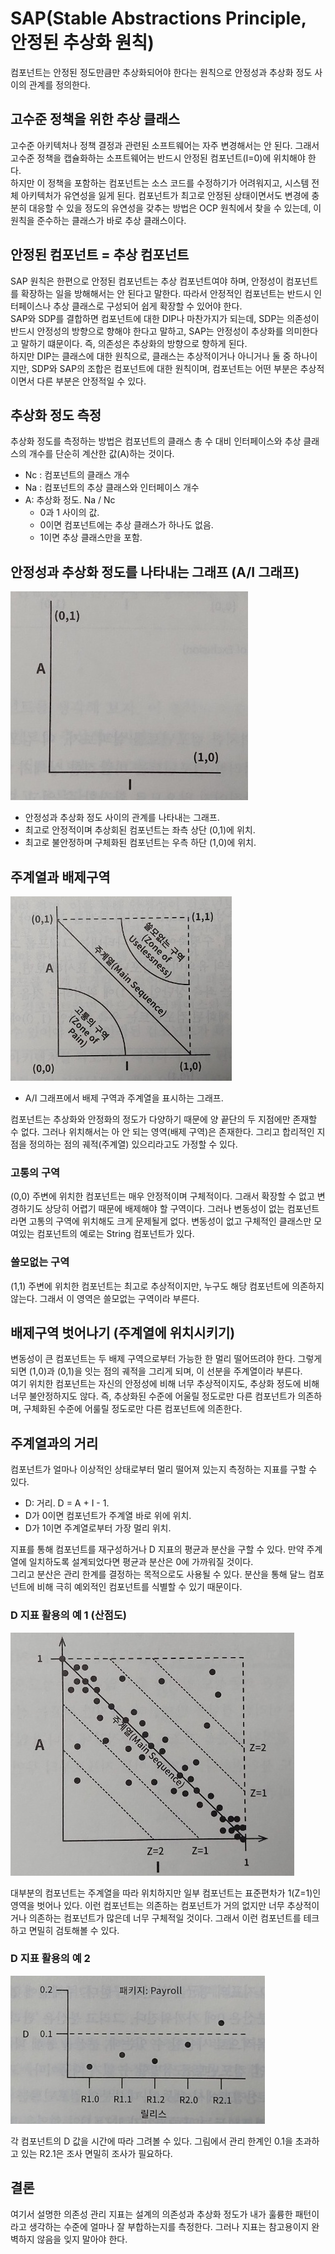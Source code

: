 # SAP(Stable Abstractions Principle, 안정된 추상화 원칙)

컴포넌트는 안정된 정도만큼만 추상화되어야 한다는 원칙으로 안정성과 추상화 정도 사이의 관계를 정의한다.

## 고수준 정책을 위한 추상 클래스

고수준 아키텍처나 정책 결정과 관련된 소프트웨어는 자주 변경해서는 안 된다. 그래서 고수준 정책을 캡슐화하는 소프트웨어는 반드시 안정된 컴포넌트(I=0)에 위치해야 한다.<br/>
하지만 이 정책을 포함하는 컴포넌트는 소스 코드를 수정하기가 어려워지고, 시스템 전체 아키텍처가 유연성을 잃게 된다. 컴포넌트가 최고로 안정된 상태이면서도 변경에 충분히 대응할 수 있을 정도의 유연성을 갖추는 방법은 OCP 원칙에서 찾을 수 있는데, 이 원칙을 준수하는 클래스가 바로 추상 클래스이다.

## 안정된 컴포넌트 = 추상 컴포넌트

SAP 원칙은 한편으로 안정된 컴포넌트는 추상 컴포넌트여야 하며, 안정성이 컴포넌트를 확장하는 일을 방해해서는 안 된다고 말한다. 따라서 안정적인 컴포넌트는 반드시 인터페이스나 추상 클래스로 구성되어 쉽게 확장할 수 있어야 한다.<br/>
SAP와 SDP를 결합하면 컴포넌트에 대한 DIP나 마찬가지가 되는데, SDP는 의존성이 반드시 안정성의 방향으로 향해야 한다고 말하고, SAP는 안정성이 추상화를 의미한다고 말하기 떄문이다. 즉, 의존성은 추상화의 방향으로 향하게 된다.
<br/>
하지만 DIP는 클래스에 대한 원칙으로, 클래스는 추상적이거나 아니거나 둘 중 하나이지만, SDP와 SAP의 조합은 컴포넌트에 대한 원칙이며, 컴포넌트는 어떤 부분은 추상적이면서 다른 부분은 안정적일 수 있다. 

## 추상화 정도 측정

추상화 정도를 측정하는 방법은 컴포넌트의 클래스 총 수 대비 인터페이스와 추상 클래스의 개수를 단순히 계산한 값(A)하는 것이다.

* Nc : 컴포넌트의 클래스 개수
* Na : 컴포넌트의 추상 클래스와 인터페이스 개수
* A: 추상화 정도. Na / Nc
    * 0과 1 사이의 값.
    * 0이면 컴포넌트에는 추상 클래스가 하나도 없음.
    * 1이면 추상 클래스만을 포함.

## 안정성과 추상화 정도를 나타내는 그래프 (A/I 그래프)

<img src="images/SAP_1.jpeg">

* 안정성과 추상화 정도 사이의 관계를 나타내는 그래프.
* 최고로 안정적이며 추상회된 컴포넌트는 좌측 상단 (0,1)에 위치.
* 최고로 불안정하며 구체화된 컴포넌트는 우측 하단 (1,0)에 위치.

## 주계열과 배제구역

<img src="images/SAP_2.jpeg">

* A/I 그래프에서 배제 구역과 주계열을 표시하는 그래프.

컴포넌트는 추상화와 안정화의 정도가 다양하기 때문에 양 끝단의 두 지점에만 존재할 수 없다. 그러나 위치해서는 아 안 되는 영역(배제 구역)은 존재한다. 그리고 합리적인 지점을 정의하는 점의 궤적(주계열) 있으리라고도 가정할 수 있다.

### 고통의 구역

(0,0) 주변에 위치한 컴포넌트는 매우 안정적이며 구체적이다. 그래서 확장할 수 없고 변경하기도 상당히 어렵기 때문에 배제해야 할 구역이다. 그러나 변동성이 없는 컴포넌트라면 고통의 구역에 위치해도 크게 문제될게 없다.
변동성이 없고 구체적인 클래스만 모여있는 컴포넌트의 예로는 String 컴포넌트가 있다.

### 쓸모없는 구역

(1,1) 주변에 위치한 컴포넌트는 최고로 추상적이지만, 누구도 해당 컴포넌트에 의존하지 않는다. 그래서 이 영역은 쓸모없는 구역이라 부른다.

## 배제구역 벗어나기 (주계열에 위치시키기)

변동성이 큰 컴포넌트는 두 배제 구역으로부터 가능한 한 멀리 떨어뜨려야 한다. 그렇게 되면 (1,0)과 (0,1)을 잇는 점의 궤적을 그리게 되며, 이 선분을 주계열이라 부른다.<br/>
여기 위치한 컴포넌트는 자신의 안정성에 비해 너무 추상적이지도, 추상화 정도에 비해 너무 불안정하지도 않다. 즉, 추상화된 수준에 어울릴 정도로만 다른 컴포넌트가 의존하며, 구체화된 수준에 어룰릴 정도로만 다른 컴포넌트에 의존한다.

## 주계열과의 거리

컴포넌트가 얼마나 이상적인 상태로부터 멀리 떨어져 있는지 측정하는 지표를 구할 수 있다. 

* D: 거리. D = A + I - 1.
* D가 0이면 컴포넌트가 주계열 바로 위에 위치.
* D가 1이면 주계열로부터 가장 멀리 위치.

지표를 통해 컴포넌트를 재구성하거나 D 지표의 평균과 분산을 구할 수 있다. 만약 주계열에 일치하도록 설계되었다면 평균과 분산은 0에 가까워질 것이다.<br/>
그리고 분산은 관리 한계를 결정하는 목적으로도 사용될 수 있다. 분산을 통해 달느 컴포넌트에 비해 극히 예외적인 컴포넌트를 식별할 수 있기 때문이다.

### D 지표 활용의 예 1 (산점도)

<img src="images/SAP_3.jpeg">

대부분의 컴포넌트는 주계열을 따라 위치하지만 일부 컴포넌트는 표준편차가 1(Z=1)인 영역을 벗어나 있다. 이런 컴포넌트는 의존하는 컴포넌트가 거의 없지만 너무 추상적이거나 의존하는 컴포넌트가 많은데 너무 구체적일 것이다.
그래서 이런 컴포넌트를 테크하고 면밀히 검토해볼 수 있다.

### D 지표 활용의 예 2

<img src="images/SAP_4.jpeg">

각 컴포넌트의 D 값을 시간에 따라 그려볼 수 있다. 그림에서 관리 한계인 0.1을 초과하고 있는 R2.1은 조사 면밀히 조사가 필요하다.

## 결론

여기서 설명한 의존성 관리 지표는 설계의 의존성과 추상화 정도가 내가 훌륭한 패턴이라고 생각하는 수준에 얼마나 잘 부합하는지를 측정한다. 그러나 지표는 참고용이지 완벽하지 않음을 잊지 말아야 한다.